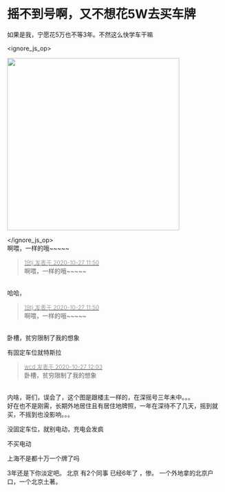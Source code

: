 # 摇不到号啊，又不想花5W去买车牌


如果是我，宁愿花5万也不等3年。不然这么快学车干嘛


<ignore_js_op>

<img id="aimg_140782" aid="140782" src="static/image/common/none.gif" zoomfile="forum.php?mod=attachment&aid=MTQwNzgyfDc4MTM1NDI5fDE2MDk2MjYzMjd8NDczNDR8NzU4Njgy&noupdate=yes&nothumb=yes" file="forum.php?mod=attachment&aid=MTQwNzgyfDc4MTM1NDI5fDE2MDk2MjYzMjd8NDczNDR8NzU4Njgy&noupdate=yes" class="zoom" onclick="zoom(this, this.src, 0, 0, 0)" width="400" id="aimg_140782" inpost="1" onmouseover="showMenu({'ctrlid':this.id,'pos':'12'})" />

<div class="tip tip_4 aimg_tip" id="aimg_140782_menu" style="position: absolute; display: none" disautofocus="true">
<div class="xs0">
<p><strong>111111111120201027114914.jpg</strong> <em class="xg1">(45.69 KB, 下载次数: 0)</em></p>
<p>
<a href="forum.php?mod=attachment&amp;aid=MTQwNzgyfDc4MTM1NDI5fDE2MDk2MjYzMjd8NDczNDR8NzU4Njgy&amp;nothumb=yes" target="_blank">下载附件</a>

</p>

<p class="xg1 y">2020-10-27 11:49 上传</p>

</div>
<div class="tip_horn"></div>
</div>

</ignore_js_op>
<br />
啊喂，一样的哦~~~~~

<div class="quote"><blockquote><font size="2"><a href="https://www.hostloc.com/forum.php?mod=redirect&amp;goto=findpost&amp;pid=9358242&amp;ptid=758682" target="_blank"><font color="#999999">19tj 发表于 2020-10-27 11:50</font></a></font><br />
啊喂，一样的哦~~~~~</blockquote></div><br />
哈哈，

<div class="quote"><blockquote><font size="2"><a href="https://www.hostloc.com/forum.php?mod=redirect&amp;goto=findpost&amp;pid=9358242&amp;ptid=758682" target="_blank"><font color="#999999">19tj 发表于 2020-10-27 11:50</font></a></font><br />
啊喂，一样的哦~~~~~</blockquote></div><br />
卧槽，贫穷限制了我的想象

有固定车位就特斯拉

<div class="quote"><blockquote><font size="2"><a href="https://www.hostloc.com/forum.php?mod=redirect&amp;goto=findpost&amp;pid=9358327&amp;ptid=758682" target="_blank"><font color="#999999">wcd 发表于 2020-10-27 12:03</font></a></font><br />
卧槽，贫穷限制了我的想象</blockquote></div><br />
内啥，哥们，误会了，这个图是跟楼主一样的，在深摇号三年未中。。。<br />
好在也不是刚需，长期外地居住且有居住地牌照，一年在深待不了几天，摇到就买，不摇到也没影响。。。<img id="aimg_G6WSJ" onclick="zoom(this, this.src, 0, 0, 0)" class="zoom" src="https://cdn.jsdelivr.net/gh/hishis/forum-master/public/images/patch.gif" onmouseover="img_onmouseoverfunc(this)" onload="thumbImg(this)" border="0" alt="" />

没固定车位，就别电动，充电会发疯

不买电动

<img src="static/image/smiley/yct/010.gif" smilieid="41" border="0" alt="" />上海不是都十万一个牌了吗

3年还是下你淡定吧。 北京 有2个同事 已经6年了 ，惨。 一个外地拿的北京户口，一个北京土著。
